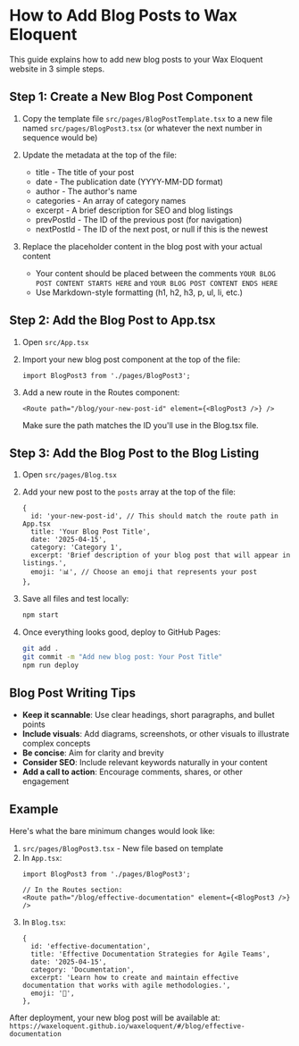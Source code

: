 # How to Add Blog Posts to Wax Eloquent

This guide explains how to add new blog posts to your Wax Eloquent website in 3 simple steps.

## Step 1: Create a New Blog Post Component

1. Copy the template file `src/pages/BlogPostTemplate.tsx` to a new file named `src/pages/BlogPost3.tsx` 
   (or whatever the next number in sequence would be)

2. Update the metadata at the top of the file:
   - title - The title of your post
   - date - The publication date (YYYY-MM-DD format)
   - author - The author's name
   - categories - An array of category names
   - excerpt - A brief description for SEO and blog listings
   - prevPostId - The ID of the previous post (for navigation)
   - nextPostId - The ID of the next post, or null if this is the newest

3. Replace the placeholder content in the blog post with your actual content
   - Your content should be placed between the comments `YOUR BLOG POST CONTENT STARTS HERE` and `YOUR BLOG POST CONTENT ENDS HERE`
   - Use Markdown-style formatting (h1, h2, h3, p, ul, li, etc.)

## Step 2: Add the Blog Post to App.tsx

1. Open `src/App.tsx`

2. Import your new blog post component at the top of the file:
   ```tsx
   import BlogPost3 from './pages/BlogPost3';
   ```

3. Add a new route in the Routes component:
   ```tsx
   <Route path="/blog/your-new-post-id" element={<BlogPost3 />} />
   ```
   
   Make sure the path matches the ID you'll use in the Blog.tsx file.

## Step 3: Add the Blog Post to the Blog Listing

1. Open `src/pages/Blog.tsx`

2. Add your new post to the `posts` array at the top of the file:
   ```tsx
   {
     id: 'your-new-post-id', // This should match the route path in App.tsx
     title: 'Your Blog Post Title',
     date: '2025-04-15',
     category: 'Category 1',
     excerpt: 'Brief description of your blog post that will appear in listings.',
     emoji: '📊', // Choose an emoji that represents your post
   },
   ```

3. Save all files and test locally:
   ```bash
   npm start
   ```

4. Once everything looks good, deploy to GitHub Pages:
   ```bash
   git add .
   git commit -m "Add new blog post: Your Post Title"
   npm run deploy
   ```

## Blog Post Writing Tips

- **Keep it scannable**: Use clear headings, short paragraphs, and bullet points
- **Include visuals**: Add diagrams, screenshots, or other visuals to illustrate complex concepts
- **Be concise**: Aim for clarity and brevity
- **Consider SEO**: Include relevant keywords naturally in your content
- **Add a call to action**: Encourage comments, shares, or other engagement

## Example

Here's what the bare minimum changes would look like:

1. `src/pages/BlogPost3.tsx` - New file based on template
2. In `App.tsx`:
   ```tsx
   import BlogPost3 from './pages/BlogPost3';
   
   // In the Routes section:
   <Route path="/blog/effective-documentation" element={<BlogPost3 />} />
   ```
3. In `Blog.tsx`:
   ```tsx
   {
     id: 'effective-documentation',
     title: 'Effective Documentation Strategies for Agile Teams',
     date: '2025-04-15',
     category: 'Documentation',
     excerpt: 'Learn how to create and maintain effective documentation that works with agile methodologies.',
     emoji: '📝',
   },
   ```

After deployment, your new blog post will be available at:
`https://waxeloquent.github.io/waxeloquent/#/blog/effective-documentation`